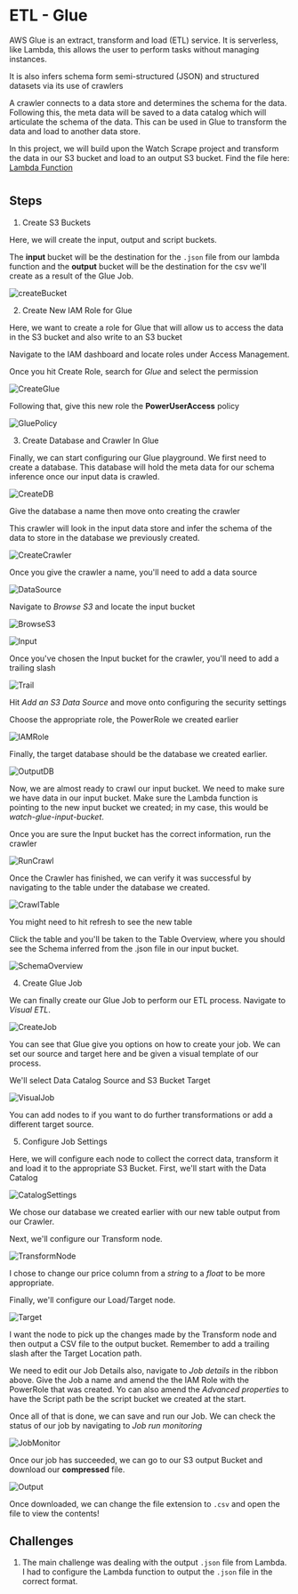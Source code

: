 # ETL - Glue

AWS Glue is an extract, transform and load (ETL) service. It is serverless, like Lambda, this allows the user to perform tasks without managing instances. 

It is also infers schema form semi-structured (JSON) and structured datasets via its use of crawlers

A crawler connects to a data store and determines the schema for the data. Following this, the meta data will be saved to a data catalog which will articulate the schema of the data. This can be used in Glue to transform the data and load to another data store.

In this project, we will build upon the Watch Scrape project and transform the data in our S3 bucket and load to an output S3 bucket. Find the file here: [Lambda Function](../Watch-Scrape/lambda_function.py)

#

## Steps

1. Create S3 Buckets

Here, we will create the input, output and script buckets.

The __input__ bucket will be the destination for the `.json` file from our lambda function and the __output__ bucket will be the destination for the csv we'll create as a result of the Glue Job.

![createBucket](Images/CreateBucket.png)

2. Create New IAM Role for Glue

Here, we want to create a role for Glue that will allow us to access the data in the S3 bucket and also write to an S3 bucket

Navigate to the IAM dashboard and locate roles under Access Management. 

Once you hit Create Role, search for _Glue_ and select the permission

![CreateGlue](Images/CreateGlueRole.png)

Following that, give this new role the __PowerUserAccess__ policy

![GluePolicy](Images/GluePolicyforRole.png)

3. Create Database and Crawler In Glue

Finally, we can start configuring our Glue playground. We first need to create a database. This database will hold the meta data for our schema inference once our input data is crawled. 

![CreateDB](Images/CreateDB.png)

Give the database a name then move onto creating the crawler

This crawler will look in the input data store and infer the schema of the data to store in the database we previously created. 

![CreateCrawler](Images/CreateCrawler.png)

Once you give the crawler a name, you'll need to add a data source

![DataSource](Images/CrawlDS.png)

Navigate to _Browse S3_ and locate the input bucket

![BrowseS3](Images/S3PathBrowse.png)

![Input](Images/s3bucket.png)

Once you've chosen the Input bucket for the crawler, you'll need to add a trailing slash

![Trail](Images/TrailingSlash.png)

Hit _Add an S3 Data Source_ and move onto configuring the security settings

Choose the appropriate role, the PowerRole we created earlier 

![IAMRole](Images/IAMPowerRole.png)

Finally, the target database should be the database we created earlier. 

![OutputDB](Images/OutputDB.png)

Now, we are almost ready to crawl our input bucket. We need to make sure we have data in our input bucket. Make sure the Lambda function is pointing to the new input bucket we created; in my case, this would be _watch-glue-input-bucket_.

Once you are sure the Input bucket has the correct information, run the crawler

![RunCrawl](Images/RunCrawl.png)

Once the Crawler has finished, we can verify it was successful by navigating to the table under the database we created.

![CrawlTable](Images/CrawlTable.png)

You might need to hit refresh to see the new table

Click the table and you'll be taken to the Table Overview, where you should see the Schema inferred from the .json file in our input bucket.

![SchemaOverview](Images/SchemaOverview.png)

4. Create Glue Job

We can finally create our Glue Job to perform our ETL process. Navigate to _Visual ETL_.

![CreateJob](Images/CreateJob.png)

You can see that Glue give you options on how to create your job. We can set our source and target here and be given a visual template of our process.

We'll select Data Catalog Source and S3 Bucket Target

![VisualJob](Images/VisualJob.png)

You can add nodes to if you want to do further transformations or add a different target source. 

5. Configure Job Settings

Here, we will configure each node to collect the correct data, transform it and load it to the appropriate S3 Bucket. First, we'll start with the Data Catalog

![CatalogSettings](Images/CatalogSettings.png)

We chose our database we created earlier with our new table output from our Crawler.

Next, we'll configure our Transform node.

![TransformNode](Images/SchemaSettings.png)

I chose to change our price column from a _string_ to a _float_ to be more appropriate.

Finally, we'll configure our Load/Target node.

![Target](Images/TargetSettings.png)

I want the node to pick up the changes made by the Transform node and then output a CSV file to the output bucket. Remember to add a trailing slash after the Target Location path.

We need to edit our Job Details also, navigate to _Job details_ in the ribbon above. Give the Job a name and amend the the IAM Role with the PowerRole that was created. Yo can also amend the _Advanced properties_ to have the Script path be the script bucket we created at the start. 

Once all of that is done, we can save and run our Job. We can check the status of our job by navigating to _Job run monitoring_

![JobMonitor](Images/JobMonitor.png)

Once our job has succeeded, we can go to our S3 output Bucket and download our __compressed__ file. 

![Output](Images/output.png)

Once downloaded, we can change the file extension to `.csv` and open the file to view the contents!

## Challenges

1. The main challenge was dealing with the output `.json` file from Lambda. I had to configure the Lambda function to output the `.json` file in the correct format. 











